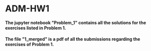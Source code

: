 # ADM-HW1
#### The jupyter notebook "Problem_1" contains all the solutions for the exercises listed in Problem 1.
#### The file "1_merged" is a pdf of all the submissions regarding the exercises of Problem 1.
